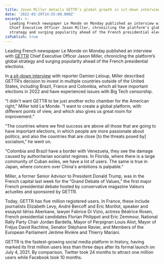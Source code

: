 ```yaml
---
title: Jason Miller details GETTR’s global growth in sit-down interview with Le Monde
date: '2022-03-29T14:55:00.000Z'
excerpt: >-
  Leading French newspaper Le Monde on Monday published an interview with GETTR
  Chief Executive Officer Jason Miller, chronicling the platform’s global
  strategy and surging popularity ahead of the French presidential elections...
isPublish: true
---
```


Leading French newspaper Le Monde on Monday published an interview with [GETTR](https://gettr.onelink.me/Epfq/e3536848) Chief Executive Officer Jason Miller, chronicling the platform’s global strategy and surging popularity ahead of the French presidential elections.  
  
In [a sit-down interview](https://www.lemonde.fr/pixels/article/2022/03/28/l-operation-seduction-du-reseau-social-gettr-envers-l-extreme-droite-francaise_6119543_4408996.html) with reporter Damien Leloup, Miller described GETTR’s decision to invest in multiple countries outside of the United States, including Brazil, France and Colombia, which all have important elections in 2022 and have experienced issues with Big Tech censorship.  
  
"I didn't want GETTR to be just another echo chamber for the American right," Miller told Le Monde. “I want to create a global platform, with different points of view, and which also gives us great room for improvement.”  
  
“The countries where we find success are above all those that are going to have important elections, in which people are more passionate about politics, and also the countries that are close \[to the threats posed by\] socialism,” he went on.  
  
“Colombia and Brazil have a border with Venezuela, they see the damage caused by authoritarian socialist regimes. In Florida, where there is a large community of Cuban exiles, we have a lot of users. The same is true in Japan, where concern over China's ambitions is palpable.”  
  
Miller, a former Senior Advisor to President Donald Trump, was in the French capital last week for the “Grand Debate of Values,” the first major French presidential debate hosted by conservative magazine Valeurs actuelles and sponsored by GETTR.  
  
Today, GETTR has five million registered users. In France, these include journalists Elizabeth Levy, André Bercoff and Eric Morillot, speaker and essayist Idriss Aberkane, lawyer Fabrice Di Vizio, actress Béatrice Rosen, French presidential candidates Florian Philippot and Eric Zemmour, National Rally Party Chair Jordan Bardella, Mayor of Perpignan Louis Aliot, Mayor of Fréjus David Rachline, Senator Stéphane Ravier, and Members of the European Parliament Jérôme Rivière and Thierry Mariani.  
  
GETTR is the fastest-growing social media platform in history, having marked its first million users less than three days after its formal launch on July 4, 2021. By comparison, Twitter took 24 months to attract one million users while Facebook took 10 months.
